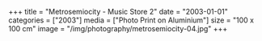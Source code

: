 +++
title = "Metrosemiocity - Music Store 2"
date = "2003-01-01"
categories = ["2003"]
media = ["Photo Print on Aluminium"]
size = "100 x 100 cm"
image = "/img/photography/metrosemiocity-04.jpg"
+++
